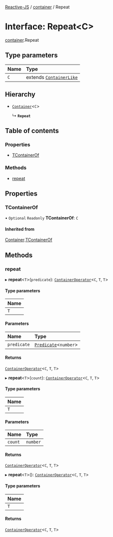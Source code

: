 [Reactive-JS](../README.md) / [container](../modules/container.md) / Repeat

# Interface: Repeat<C\>

[container](../modules/container.md).Repeat

## Type parameters

| Name | Type |
| :------ | :------ |
| `C` | extends [`ContainerLike`](container.ContainerLike.md) |

## Hierarchy

- [`Container`](container.Container.md)<`C`\>

  ↳ **`Repeat`**

## Table of contents

### Properties

- [TContainerOf](container.Repeat.md#tcontainerof)

### Methods

- [repeat](container.Repeat.md#repeat)

## Properties

### TContainerOf

• `Optional` `Readonly` **TContainerOf**: `C`

#### Inherited from

[Container](container.Container.md).[TContainerOf](container.Container.md#tcontainerof)

## Methods

### repeat

▸ **repeat**<`T`\>(`predicate`): [`ContainerOperator`](../modules/container.md#containeroperator)<`C`, `T`, `T`\>

#### Type parameters

| Name |
| :------ |
| `T` |

#### Parameters

| Name | Type |
| :------ | :------ |
| `predicate` | [`Predicate`](../modules/functions.md#predicate)<`number`\> |

#### Returns

[`ContainerOperator`](../modules/container.md#containeroperator)<`C`, `T`, `T`\>

▸ **repeat**<`T`\>(`count`): [`ContainerOperator`](../modules/container.md#containeroperator)<`C`, `T`, `T`\>

#### Type parameters

| Name |
| :------ |
| `T` |

#### Parameters

| Name | Type |
| :------ | :------ |
| `count` | `number` |

#### Returns

[`ContainerOperator`](../modules/container.md#containeroperator)<`C`, `T`, `T`\>

▸ **repeat**<`T`\>(): [`ContainerOperator`](../modules/container.md#containeroperator)<`C`, `T`, `T`\>

#### Type parameters

| Name |
| :------ |
| `T` |

#### Returns

[`ContainerOperator`](../modules/container.md#containeroperator)<`C`, `T`, `T`\>
